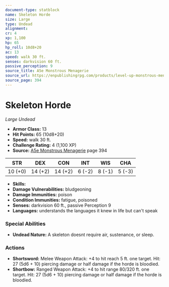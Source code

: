 ```yaml
---
document-type: statblock
name: Skeleton Horde
size: Large
type: Undead
alignment: 
cr: 4
xp: 1,100
hp: 65
hp_roll: 10d8+20
ac: 13
speed: walk 30 ft.
senses: darkvision 60 ft. 
passive_perception: 9
source_title: A5e Monstrous Menagerie
source_url: https://enpublishingrpg.com/products/level-up-monstrous-menagerie-a5e
source_page: 394
---
```


# Skeleton Horde

*Large* *Undead*

- **Armor Class:** 13
- **Hit Points:** 65 (10d8+20)
- **Speed:** walk 30 ft.
- **Challenge Rating:** 4 (1,100 XP)
- **Source:** [A5e Monstrous Menagerie](https://enpublishingrpg.com/products/level-up-monstrous-menagerie-a5e) page 394

| STR | DEX | CON | INT | WIS | CHA |
| --- | --- | --- | --- | --- | --- |
| 10 (+0) | 14 (+2) | 14 (+2) | 6 (-2) | 8 (-1) | 5 (-3) |

- **Skills:** 
- **Damage Vulnerabilities:** bludgeoning
- **Damage Immunities:** poison
- **Condition Immunities:** fatigue, poisoned
- **Senses:** darkvision 60 ft., passive Perception 9
- **Languages:** understands the languages it knew in life but can't speak

### Special Abilities

- **Undead Nature:** A skeleton doesnt require air, sustenance, or sleep.

### Actions

- **Shortsword:** Melee Weapon Attack: +4 to hit  reach 5 ft.  one target. Hit: 27 (5d6 + 10) piercing damage  or half damage if the horde is bloodied.
- **Shortbow:** Ranged Weapon Attack: +4 to hit  range 80/320 ft.  one target. Hit: 27 (5d6 + 10) piercing damage  or half damage if the horde is bloodied.
